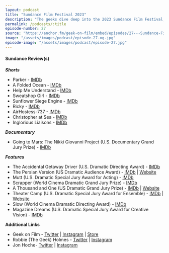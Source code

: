 ```yaml
---
layout: podcast
title: "Sundance Film Festival 2023"
description: "The geeks dive deep into the 2023 Sundance Film Festival, and watch award winners, shorts and discuss it all in detail."
permalink: /podcasts/:title
episode-number: 27
source: "https://anchor.fm/geek-on-film/embed/episodes/27---Sundance-Film-Festival-2023-e1u7mht"
image: "/assets/images/podcast/episode-27-og.jpg"
episode-image: "/assets/images/podcast/episode-27.jpg"
---
```

<h4><strong>Sundance Review(s)</strong></h4>
<p><em><strong>Shorts</strong></em></p>
<ul>
 <li>Parker - <a href="https://www.imdb.com/title/tt24502412/"><u>IMDb</u></a></li>
 <li>A Folded Ocean - <a href="https://www.imdb.com/title/tt24378294/"><u>IMDb</u></a></li>
  <li>Help Me Understand - <a href="https://www.imdb.com/title/tt24392028/"><u>IMDb</u></a></li>
  <li>Sweatshop Girl - <a href="https://www.imdb.com/title/tt24485530/"><u>IMDb</u></a></li>
  <li>Sunflower Siege Engine - <a href="https://www.imdb.com/title/tt24401662/"><u>IMDb</u></a></li>
  <li>Ricky - <a href="https://www.imdb.com/title/tt17347358/"><u>IMDb</u></a></li>
  <li>AirHostess-737 - <a href="https://www.imdb.com/title/tt21797282/"><u>IMDb</u></a></li>
  <li>Christopher at Sea - <a href="https://www.imdb.com/title/tt21920794/"><u>IMDb</u></a></li>
  <li>Inglorious Liaisons - <a href="https://www.imdb.com/title/tt18283366/"><u>IMDb</u></a></li>
</ul>
<p><em><strong>Documentary</strong></em></p>
<ul>
  <li>Going to Mars: The Nikki Giovanni Project (​​U.S. Documentary Grand Jury Prize) - <a href="https://www.imdb.com/title/tt7196012/"><u>IMDb</u></a></li>
</ul>
<p><em><strong>Features</strong></em></p>
<ul>
  <li>The Accidental Getaway Driver (U.S. Dramatic Directing Award) - <a href="https://www.imdb.com/title/tt22751422/"><u>IMDb</u></a></li>
  <li>The Persian Version (US Dramatic Audience Award) - <a href="https://www.imdb.com/title/tt24076146/"><u>IMDb</u></a> | <a href="http://www.maryamkeshavarz.com/the-persian-version-2020"><u>Website</u></a></li>
  <li>Mutt (U.S. Dramatic Special Jury Award for Acting) - <a href="https://www.imdb.com/title/tt22777288/"><u>IMDb</u></a></li>
  <li>Scrapper (World Cinema Dramatic Grand Jury Prize) - <a href="https://www.imdb.com/title/tt8649252/"><u>IMDb</u></a></li>
  <li>A Thousand and One (US Dramatic Grand Jury Prize) - <a href="https://www.imdb.com/title/tt12427158/"><u>IMDb</u></a> | <a href="https://www.focusfeatures.com/a-thousand-and-one"><u>Website</u></a></li>
  <li>Theater Camp (U.S. Dramatic Special Jury Award for Ensemble) - <a href="https://www.imdb.com/title/tt21232992/"><u>IMDb</u></a> | <a href="https://www.topicstudios.com/theater-camp"><u>Website</u></a></li>
  <li>Slow (World Cinema Dramatic Directing Award) - <a href="https://www.imdb.com/title/tt15289510/"><u>IMDb</u></a></li>
  <li>Magazine Dreams (U.S. Dramatic Special Jury Award for Creative Vision) - <a href="https://www.imdb.com/title/tt13652142/"><u>IMDb</u></a></li>
</ul>
<p><strong>Additional Links</strong></p>
<ul>
  <li>Geek on Film - <a href="https://twitter.com/geekonfilmcom"><u>Twitter</u></a> | <a href="https://www.instagram.com/geekonfilmcom/"><u>Instagram</u></a> | <a href="https://www.geekonfilm.shop/"><u>Store</u></a></li>
  <li>Robbie (The Geek) Holmes - <a href="https://twitter.com/robbiethegeek"><u>Twitter</u></a> | <a href="https://www.instagram.com/robbiethegeek/"><u>Instagram</u></a></li>
  <li>Jon Hoche- <a href="https://twitter.com/JonHoche"><u>Twitter</u></a> | <a href="https://www.instagram.com/jonhoche/"><u>Instagram</u></a></li>
</ul>